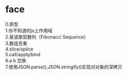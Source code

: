 # face
0.原型<br>
1.你不知道的js上作用域<br>
2.斐波那契数列（Fibonacci Sequence）<br>
3.数组去重<br>
4.slice/splice<br>
5.call/apply/bind<br>
6.a b 交换<br>
7.使用JSON.parse(),JSON.stringify()实现对对象的深拷贝